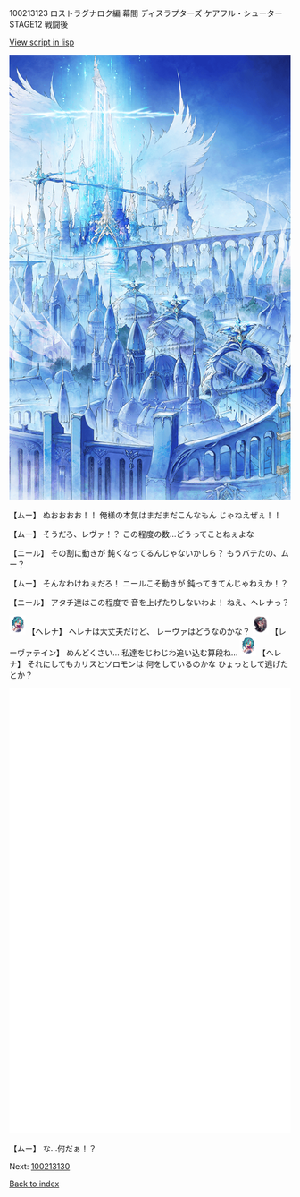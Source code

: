 100213123 ロストラグナロク編 幕間 ディスラプターズ  ケアフル・シューター  STAGE12 戦闘後

[View script in lisp](../scripts/100213123.txt)

![angel_world.png](../images/backgrounds/angel_world.png)

【ムー】
ぬおおおお！！
俺様の本気はまだまだこんなもん
じゃねえぜぇ！！

【ムー】
そうだろ、レヴァ！？
この程度の数…どうってことねぇよな

【ニール】
その割に動きが
鈍くなってるんじゃないかしら？
もうバテたの、ムー？

【ムー】
そんなわけねぇだろ！
ニールこそ動きが
鈍ってきてんじゃねえか！？

【ニール】
アタチ達はこの程度で
音を上げたりしないわよ！
ねえ、ヘレナっ？

<img src="../images/units/3302811.png" alt="3302811.png" height="34"/>
【ヘレナ】
ヘレナは大丈夫だけど、
レーヴァはどうなのかな？

<img src="../images/units/3100211.png" alt="3100211.png" height="34"/>
【レーヴァテイン】
めんどくさい…
私達をじわじわ追い込む算段ね…

<img src="../images/units/3302811.png" alt="3302811.png" height="34"/>
【ヘレナ】
それにしてもカリスとソロモンは
何をしているのかな
ひょっとして逃げたとか？

![bg_white.png](../images/backgrounds/bg_white.png)

【ムー】
な…何だぁ！？


Next: [100213130](100213130.md)

[Back to index](index.md)
